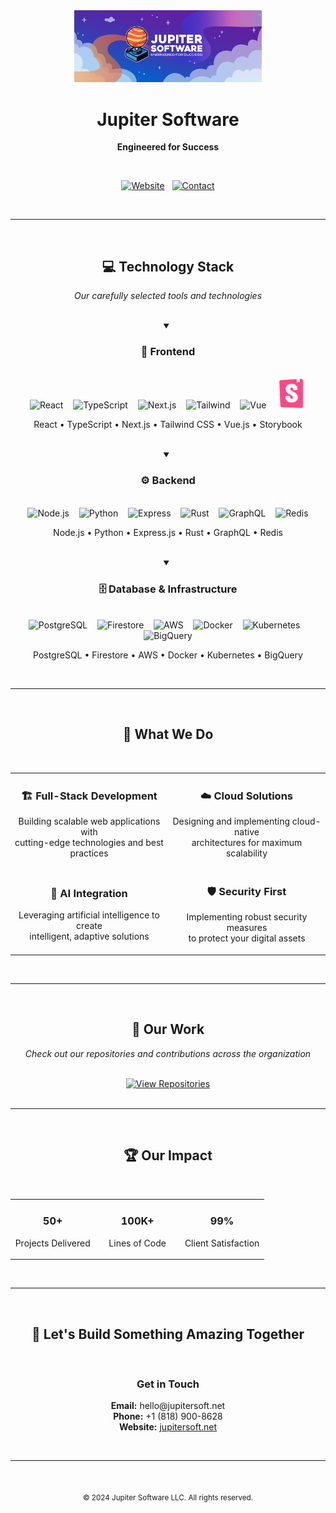 <div align="center">
  
  <!-- Jupiter Software Logo -->
  <img src="../assets/jupiter-logo.jpg" width="300" alt="Jupiter Software" />
  
  <h1>Jupiter Software</h1>
  
  <p><b>Engineered for Success</b></p>
  
  <br>
  
  <p align="center">
    <a href="https://jupitersoft.net"><img src="https://img.shields.io/badge/Website-jupitersoft.net-1a365d?style=for-the-badge&labelColor=2d3748" alt="Website"></a>
    &nbsp;
    <a href="mailto:hello@jupitersoft.net"><img src="https://img.shields.io/badge/Email-hello@jupitersoft.net-1a365d?style=for-the-badge&labelColor=2d3748" alt="Contact"></a>
  </p>
  
</div>

<br>

---

<br>

<div align="center">
  
  <h2>💻 Technology Stack</h2>
  
  <p><i>Our carefully selected tools and technologies</i></p>
  
  <br>
  
  <!-- Frontend Technologies -->
  <details open>
    <summary><h3>🎨 Frontend</h3></summary>
    <br>
    <div>
      <img src="https://skillicons.dev/icons?i=react" width="48" height="48" alt="React" />
      &nbsp;&nbsp;
      <img src="https://skillicons.dev/icons?i=typescript" width="48" height="48" alt="TypeScript" />
      &nbsp;&nbsp;
      <img src="https://skillicons.dev/icons?i=nextjs" width="48" height="48" alt="Next.js" />
      &nbsp;&nbsp;
      <img src="https://skillicons.dev/icons?i=tailwind" width="48" height="48" alt="Tailwind" />
      &nbsp;&nbsp;
      <img src="https://skillicons.dev/icons?i=vue" width="48" height="48" alt="Vue" />
      &nbsp;&nbsp;
      <img src="../assets/storybook-icon.svg" width="48" height="48" alt="Storybook" />
    </div>
    <p>
      React • TypeScript • Next.js • Tailwind CSS • Vue.js • Storybook
    </p>
  </details>
  
  <br>
  
  <!-- Backend Technologies -->
  <details open>
    <summary><h3>⚙️ Backend</h3></summary>
    <br>
    <div>
      <img src="https://skillicons.dev/icons?i=nodejs" width="48" height="48" alt="Node.js" />
      &nbsp;&nbsp;
      <img src="https://skillicons.dev/icons?i=python" width="48" height="48" alt="Python" />
      &nbsp;&nbsp;
      <img src="https://skillicons.dev/icons?i=express" width="48" height="48" alt="Express" />
      &nbsp;&nbsp;
      <img src="https://skillicons.dev/icons?i=rust" width="48" height="48" alt="Rust" />
      &nbsp;&nbsp;
      <img src="https://skillicons.dev/icons?i=graphql" width="48" height="48" alt="GraphQL" />
      &nbsp;&nbsp;
      <img src="https://skillicons.dev/icons?i=redis" width="48" height="48" alt="Redis" />
    </div>
    <p>
      Node.js • Python • Express.js • Rust • GraphQL • Redis
    </p>
  </details>
  
  <br>
  
  <!-- Database & Infrastructure -->
  <details open>
    <summary><h3>🗄️ Database & Infrastructure</h3></summary>
    <br>
    <div>
      <img src="https://skillicons.dev/icons?i=postgresql" width="48" height="48" alt="PostgreSQL" />
      &nbsp;&nbsp;
      <img src="https://skillicons.dev/icons?i=firebase" width="48" height="48" alt="Firestore" />
      &nbsp;&nbsp;
      <img src="https://skillicons.dev/icons?i=aws" width="48" height="48" alt="AWS" />
      &nbsp;&nbsp;
      <img src="https://skillicons.dev/icons?i=docker" width="48" height="48" alt="Docker" />
      &nbsp;&nbsp;
      <img src="https://skillicons.dev/icons?i=kubernetes" width="48" height="48" alt="Kubernetes" />
      &nbsp;&nbsp;
      <img src="https://skillicons.dev/icons?i=gcp" width="48" height="48" alt="BigQuery" />
    </div>
    <p>
      PostgreSQL • Firestore • AWS • Docker • Kubernetes • BigQuery
    </p>
  </details>
  
</div>

<br>

---

<br>

<div align="center">
  
  <h2>🎯 What We Do</h2>
  
  <br>
  
  <table>
    <tr>
      <td width="50%" align="center">
        <h3>🏗️ Full-Stack Development</h3>
        <p>Building scalable web applications with<br>cutting-edge technologies and best practices</p>
      </td>
      <td width="50%" align="center">
        <h3>☁️ Cloud Solutions</h3>
        <p>Designing and implementing cloud-native<br>architectures for maximum scalability</p>
      </td>
    </tr>
    <tr>
      <td width="50%" align="center">
        <h3>🤖 AI Integration</h3>
        <p>Leveraging artificial intelligence to create<br>intelligent, adaptive solutions</p>
      </td>
      <td width="50%" align="center">
        <h3>🛡️ Security First</h3>
        <p>Implementing robust security measures<br>to protect your digital assets</p>
      </td>
    </tr>
  </table>
  
</div>

<br>

---

<br>

<div align="center">
  
  <h2>🌟 Our Work</h2>
  
  <p><i>Check out our repositories and contributions across the organization</i></p>
  
  <br>
  
  <a href="https://github.com/orgs/jupitersoftco/repositories">
    <img src="https://img.shields.io/badge/View_All_Repositories-1a365d?style=for-the-badge&labelColor=2d3748" alt="View Repositories">
  </a>
  
</div>

<br>

---

<br>

<div align="center">
  
  <h2>🏆 Our Impact</h2>
  
  <br>
  
  <table>
    <tr>
      <td align="center" width="33%">
        <h3>50+</h3>
        <p>Projects Delivered</p>
      </td>
      <td align="center" width="33%">
        <h3>100K+</h3>
        <p>Lines of Code</p>
      </td>
      <td align="center" width="33%">
        <h3>99%</h3>
        <p>Client Satisfaction</p>
      </td>
    </tr>
  </table>
  
</div>

<br>

---

<br>

<div align="center">
  
  <h2>🤝 Let's Build Something Amazing Together</h2>
  
  <br>
  
  <h3>Get in Touch</h3>
  
  <p>
    <b>Email:</b> hello@jupitersoft.net<br>
    <b>Phone:</b> +1 (818) 900-8628<br>
    <b>Website:</b> <a href="https://jupitersoft.net">jupitersoft.net</a>
  </p>
  
  <br>
  
  <hr>
  
  <br>
  
  <sub>© 2024 Jupiter Software LLC. All rights reserved.</sub>
  
</div>
